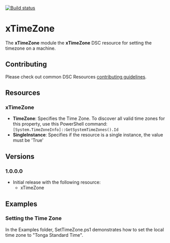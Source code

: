 [![Build status](https://ci.appveyor.com/api/projects/status/7m4cwgkr5x4igpck/branch/master?svg=true)](https://ci.appveyor.com/project/PowerShell/xtimezone/branch/master)

# xTimeZone

The **xTimeZone** module the **xTimeZone** DSC resource for setting the timezone on a machine. 

## Contributing
Please check out common DSC Resources [contributing guidelines](https://github.com/PowerShell/DscResource.Kit/blob/master/CONTRIBUTING.md).


## Resources

### xTimeZone

* **TimeZone**: Specifies the Time Zone. To discover all valid time zones for this property, use this PowerShell command: `[System.TimeZoneInfo]::GetSystemTimeZones().Id`
* **SingleInstance**: Specifies if the resource is a single instance, the value must be 'True'

## Versions

### 1.0.0.0

* Initial release with the following resource:
    - xTimeZone 

## Examples 

### Setting the Time Zone

In the Examples folder, SetTimeZone.ps1 demonstrates how to set the local time zone to "Tonga Standard Time".

